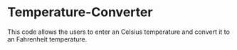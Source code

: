 # Temperature-Converter
This code allows the users to enter an Celsius temperature and convert it to an Fahrenheit temperature. 
